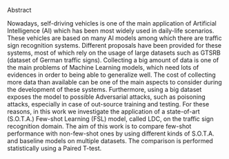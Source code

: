 Abstract

Nowadays, self-driving vehicles is one of the main application of Artificial Intelligence (AI) which has been most widely used in daily-life scenarios. These vehicles are based on many AI models among which there are traffic sign recognition systems. Different proposals have been provided for these systems, most of which rely on the usage of large datasets such as GTSRB (dataset of German traffic signs). Collecting a big amount of data is one of the main problems of Machine Learning models, which need lots of evidences in order to being able to generalize well. The cost of collecting more data than available can be one of the main aspects to consider during the development of these systems. Furthermore, using a big dataset exposes the model to possible Adversarial attacks, such as poisoning attacks, especially in case of out-source training and testing. For these reasons, in this work we investigate the application of a state-of-art (S.O.T.A.) Few-shot Learning (FSL) model, called LDC, on the traffic sign recognition domain. The aim of this work is to compare few-shot performance with non-few-shot ones by using different kinds of S.O.T.A. and baseline models on multiple datasets. The comparison is performed statistically using a Paired T-test.
